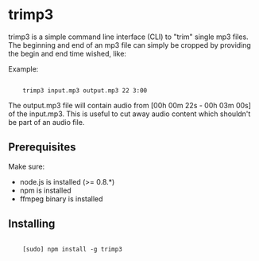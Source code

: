 trimp3
======

trimp3 is a simple command line interface (CLI) to "trim" single mp3 files. 
The beginning and end of an mp3 file can simply be cropped by providing the
begin and end time wished, like:

Example:
```

    trimp3 input.mp3 output.mp3 22 3:00 

```

The output.mp3 file will contain audio from [00h 00m 22s - 00h 03m 00s] of the input.mp3.
This is useful to cut away audio content which shouldn't be part of an audio file.


## Prerequisites

Make sure:
- node.js is installed (>= 0.8.*)
- npm is installed
- ffmpeg binary is installed 

## Installing

```

    [sudo] npm install -g trimp3

```